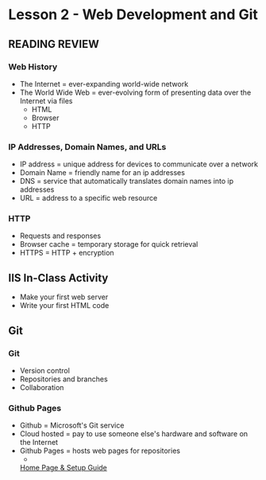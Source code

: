 # Lesson 2 - Web Development and Git

## READING REVIEW 

### Web History
* The Internet = ever-expanding world-wide network
* The World Wide Web = ever-evolving form of presenting data over the Internet via files
    * HTML
    * Browser
    * HTTP

### IP Addresses, Domain Names, and URLs
* IP address = unique address for devices to communicate over a network
* Domain Name = friendly name for an ip addresses
* DNS = service that automatically translates domain names into ip addresses
* URL = address to a specific web resource

### HTTP
* Requests and responses
* Browser cache = temporary storage for quick retrieval
* HTTPS = HTTP + encryption

## IIS In-Class Activity
* Make your first web server
* Write your first HTML code

## Git

### Git
* Version control
* Repositories and branches
* Collaboration

### Github Pages
* Github = Microsoft's Git service
* Cloud hosted = pay to use someone else's hardware and software on the Internet
* Github Pages = hosts web pages for repositories
    * <a target="_blank" href="https://pages.github.com/">
    Home Page & Setup Guide</a>



